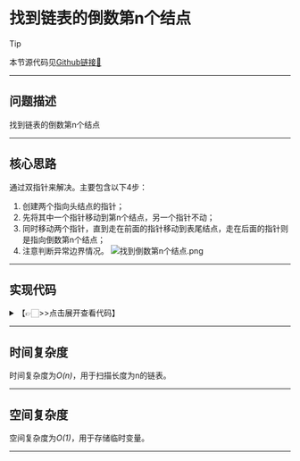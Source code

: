 # 找到链表的倒数第n个结点

> [!Tip]
> 
> 本节源代码见[Github链接🔗](https://github.com/MaxSolider/leetcode-algorithm/blob/main/structure/src/main/java/org/example/linkedlist/exercises/NthNodeFromEnd.java)

---

## 问题描述
找到链表的倒数第n个结点

---

## 核心思路
通过双指针来解决。主要包含以下4步：
1. 创建两个指向头结点的指针；
2. 先将其中一个指针移动到第n个结点，另一个指针不动；
3. 同时移动两个指针，直到走在前面的指针移动到表尾结点，走在后面的指针则是指向倒数第n个结点；
4. 注意判断异常边界情况。
![找到倒数第n个结点.png](https://s2.loli.net/2022/10/09/9nN7I5q1DoUZmvJ.png)


---

## 实现代码
<details> 
	<summary>【👉🏻>>点击展开查看代码】</summary> 
	<pre>
		<code>
			/**  
			 * 找到链表倒数第n个结点  
			 *  
			 * @param headNode  
			 * @param n  
			 * @return org.example.linkedlist.normal.NormalListNode  
			 * @author: Max Solider  
			 * @date: 2022/10/9 10:45  
			 */
			 NormalListNode findNthNodeFromEnd(NormalListNode headNode, int n) {  
			    if (headNode == null) {  
			        return headNode;  
			    }  
			    if (n < 1) {  
			        System.out.println("The N is invalid. The N must be greater than 0.");  
			        return null;    }  
			    NormalListNode p1 = headNode, p2 = headNode;  
			    int count = 1;  
			    while (count != n) {  
			        p2 = p2.getNext();  
			        if (p2 == null) {  
			            System.out.println("The N is invalid. The N must be less than " + (count + 1));  
			            return null;        }  
			        count++;  
			    }  
			    while (p2.getNext() != null) {  
			        p1 = p1.getNext();  
			        p2 = p2.getNext();  
			    }  
			    System.out.println("倒数第" + n + "个结点的值是：" + p1.getData());  
			    return p1;  
			}
		</code>
	</pre>
</details>

---

## 时间复杂度
时间复杂度为*O(n)*，用于扫描长度为n的链表。

---

## 空间复杂度
空间复杂度为*O(1)*，用于存储临时变量。

---